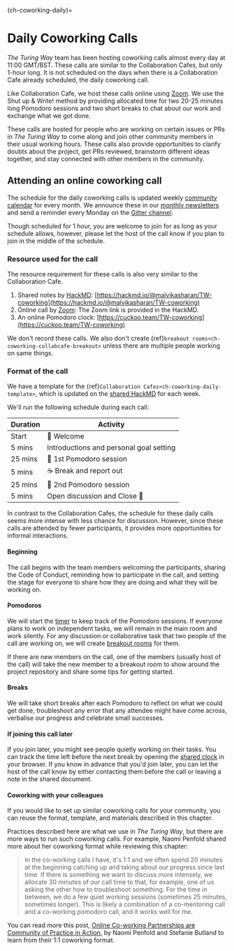 (ch-coworking-daily)=
# Daily Coworking Calls

_The Turing Way_ team has been hosting coworking calls almost every day at 11:00 GMT/BST.
These calls are similar to the Collaboration Cafes, but only 1-hour long.
It is not scheduled on the days when there is a Collaboration Cafe already scheduled, the daily coworking call.

Like Collaboration Cafe, we host these calls online using [Zoom](https://www.zoom.us/).
We use the Shut up & Write! method by providing allocated time for two 20-25 minutes long Pomodoro sessions and two short breaks to chat about our work and exchange what we got done.

These calls are hosted for people who are working on certain issues or PRs in _The Turing Way_ to come along and join other community members in their usual working hours.
These calls also provide opportunities to clarify doubts about the project, get PRs reviewed, brainstorm different ideas together, and stay connected with other members in the community.

## Attending an online coworking call

The schedule for the daily coworking calls is updated weekly [community calendar](https://calendar.google.com/calendar/embed?src=theturingway%40gmail.com&ctz=Europe%2FLondon) for every month.
We announce these in our [monthly newsletters](https://tinyletter.com/TuringWay/archive) and send a reminder every Monday on the [Gitter channel](https://gitter.im/alan-turing-institute/the-turing-way).

Though scheduled for 1 hour, you are welcome to join for as long as your schedule allows, however, please let the host of the call know if you plan to join in the middle of the schedule.

### Resource used for the call

The resource requirement for these calls is also very similar to the Collaboration Cafe.

1. Shared notes by [HackMD](https://hackmd.io/): [https://hackmd.io/@malvikasharan/TW-coworking](https://hackmd.io/@malvikasharan/TW-coworking)
2. Online call by [Zoom](https://www.zoom.us/): The Zoom link is provided in the HackMD.
3. An online Pomodoro clock: [https://cuckoo.team/TW-coworking](https://cuckoo.team/TW-coworking)

We don't record these calls.
We also don't create {ref}`breakout rooms<ch-coworking-collabcafe-breakout>` unless there are multiple people working on same things.

### Format of the call

We have a template for the {ref}`Collaboration Cafes<ch-coworking-daily-template>`, which is updated on the [shared HackMD](https://hackmd.io/@malvikasharan/TW-coworking) for each week.

We'll run the following schedule during each call:

| Duration | Activity |
| ---- | -------- |
| Start | 👋 Welcome |
| 5 mins | Introductions and personal goal setting |
| 25 mins | 🍅 1st Pomodoro session |
| 5 mins | ☕️ Break and report out |
| 25 mins | 🍅 2nd Pomodoro session |
| 5 mins | Open discussion and Close 👋 |

In contrast to the Collaboration Cafes, the schedule for these daily calls seems more intense with less chance for discussion.
However, since these calls are attended by fewer participants, it provides more opportunities for informal interactions.

#### Beginning

The call begins with the team members welcoming the participants, sharing the Code of Conduct, reminding how to participate in the call, and setting the stage for everyone to share how they are doing and what they will be working on.

#### Pomodoros

We will start the [timer](https://cuckoo.team/TW-coworking) to keep track of the Pomodoro sessions.
If everyone plans to work on independent tasks, we will remain in the main room and work silently.
For any discussion or collaborative task that two people of the call are working on, we will create [breakout rooms](#breakout-rooms) for them.

If there are new members on the call, one of the members (usually host of the call) will take the new member to a breakout room to show around the project repository and share some tips for getting started.

#### Breaks

We will take short breaks after each Pomodoro to reflect on what we could get done, troubleshoot any error that any attendee might have come across, verbalise our progress and celebrate small successes.

#### If joining this call later

If you join later, you might see people quietly working on their tasks.
You can track the time left before the next break by opening the [shared clock](https://cuckoo.team/TW-coworking) in your browser.
If you know in advance that you'd join later, you can let the host of the call know by either contacting them before the call or leaving a note in the shared document.

#### Coworking with your colleagues

If you would like to set up similar coworking calls for your community, you can reuse the format, template, and materials described in this chapter.

Practices described here are what we use in _The Turing Way_, but there are more ways to run such coworking calls. 
For example, Naomi Penfold shared more about her coworking format while reviewing this chapter:

> In the co-working calls I have, it's 1:1 and we often spend 20 minutes at the beginning catching up and taking about our progress since last time.
If there is something we want to discuss more intensely, we allocate 30 minutes of our call time to that, for example, one of us asking the other how to troubleshoot something. 
For the time in between, we do a few quiet working sessions (sometimes 25 minutes, sometimes longer).
This is likely a combination of a co-mentoring call and a co-working pomodoro call, and it works well for me.

You can read more this post, [Online Co-working Partnerships are Community of Practice in Action](https://www.cscce.org/2020/02/04/online-co-working-partnerships-are-community-of-practice-in-action/#more-3009), by Naomi Penfold and Stefanie Butland to learn from their 1:1 coworking format.
